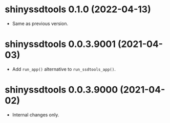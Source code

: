 <!-- NEWS.md is maintained by https://cynkra.github.io/fledge, do not edit -->

# shinyssdtools 0.1.0 (2022-04-13)

- Same as previous version.


# shinyssdtools 0.0.3.9001 (2021-04-03)

- Add `run_app()` alternative to `run_ssdtools_app()`.


# shinyssdtools 0.0.3.9000 (2021-04-02)

- Internal changes only.


